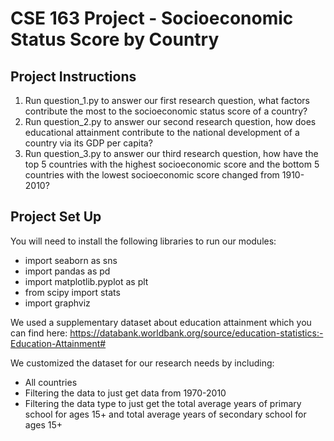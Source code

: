 # CSE 163 Project - Socioeconomic Status Score by Country

## Project Instructions
1. Run question_1.py to answer our first research question, what factors contribute the most to the socioeconomic status score of a country?
2. Run question_2.py to answer our second research question, how does educational attainment contribute to the national development of a country via its GDP per capita?
3. Run question_3.py to answer our third research question, how have the top 5 countries with the highest socioeconomic score and the bottom 5 countries with the lowest socioeconomic score changed from 1910-2010?


## Project Set Up
You will need to install the following libraries to run our modules:
- import seaborn as sns
- import pandas as pd
- import matplotlib.pyplot as plt
- from scipy import stats
- import graphviz

We used a supplementary dataset about education attainment which you can find here: https://databank.worldbank.org/source/education-statistics:-Education-Attainment# 

We customized the dataset for our research needs by including:
- All countries
- Filtering the data to just get data from 1970-2010
- Filtering the data type to just get the total average years of primary school for ages 15+ and total average years of secondary school for ages 15+